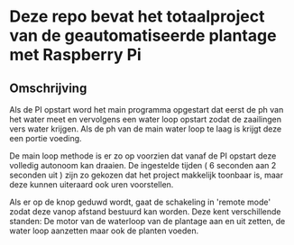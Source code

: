 # Deze repo bevat het totaalproject van de geautomatiseerde plantage met Raspberry Pi

## Omschrijving

Als de PI opstart word het main programma opgestart dat eerst de ph van het water meet en vervolgens een water loop opstart zodat de zaailingen vers water krijgen. Als de ph van de main water loop te laag is krijgt deze een portie voeding.

De main loop methode is er zo op voorzien dat vanaf de PI opstart deze volledig autonoom kan draaien. De ingestelde tijden ( 6 seconden aan 2 seconden uit ) zijn zo gekozen dat het project makkelijk toonbaar is, maar deze kunnen uiteraard ook uren voorstellen. 

Als er op de knop geduwd wordt, gaat de schakeling in 'remote mode' zodat deze vanop afstand bestuurd kan worden. Deze kent verschillende standen: De motor van de waterloop van de plantage aan en uit zetten, de water loop aanzetten maar ook de planten voeden.